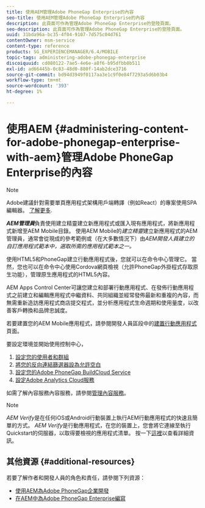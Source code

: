 ```yaml
---
title: 使用AEM管理Adobe PhoneGap Enterprise的內容
seo-title: 使用AEM管理Adobe PhoneGap Enterprise的內容
description: 此頁面可作為管理Adobe PhoneGap Enterprise的登陸頁面。
seo-description: 此頁面可作為管理Adobe PhoneGap Enterprise的登陸頁面。
uuid: 31bda96a-bc35-4f04-9107-7d575c04d761
contentOwner: msm-service
content-type: reference
products: SG_EXPERIENCEMANAGER/6.4/MOBILE
topic-tags: administering-adobe-phonegap-enterprise
discoiquuid: cd080122-7ae5-4e6e-a8f6-b95dfbb0b511
exl-id: ad66445b-0c83-48d0-880f-14ab2dce3716
source-git-commit: bd94d3949f0117aa3e1c9f0e84f7293a5d6b03b4
workflow-type: tm+mt
source-wordcount: '393'
ht-degree: 1%

---
```


# 使用AEM {#administering-content-for-adobe-phonegap-enterprise-with-aem}管理Adobe PhoneGap Enterprise的內容

>[!NOTE]
>
>Adobe建議針對需要單頁應用程式架構用戶端轉譯（例如React）的專案使用SPA編輯器。 [了解更多](/help/sites-developing/spa-overview.md).

***AEM管理員***&#x200B;負責使用建立精靈建立新應用程式或匯入現有應用程式，將新應用程式新增至AEM Mobile目錄。 使用AEM Mobile的&#x200B;*建立精靈*&#x200B;建立新應用程式的AEM管理員，通常會從現成的參考範例或（在大多數情況下）由&#x200B;*AEM開發人員建立的自訂應用程式範本中，選取所需的應用程式範本之一。*

使用HTML5和PhoneGap建立行動應用程式後，您就可以在命令中心管理它。 當然，您也可以在命令中心使用Cordova網頁檢視（允許PhoneGap外掛程式存取原生功能），管理原生應用程式的HTML5內容。

AEM Apps Control Center可讓您建立和部署行動應用程式、在發佈行動應用程式之前建立和編輯應用程式中繼資料、共同組織並經常發佈最新和重複的內容，而無需重新造訪應用程式商店提交程式，並分析應用程式生命週期和使用量度，以改善客戶轉換和品牌忠誠度。

若要建置您的AEM Mobile應用程式，請參閱開發人員區段中的[建置行動應用程式](/help/mobile/building-app-mobile-phonegap.md)頁面。

要設定環境並開始使用控制中心，

1. [設定您的使用者和群組](/help/mobile/configure-users-groups.md)
1. [將您的反向連結篩選器設為允許空白](/help/mobile/setting-referrer-filter-empty.md)
1. [設定您的Adobe PhoneGap BuildCloud Service](/help/mobile/configure-phonegap-build-cloud.md)
1. [設定Adobe Analytics Cloud服務](/help/mobile/configure-adobe-mobile-cloud-service.md)

如需了解內容服務內容服務，請參閱[管理內容服務](/help/mobile/developing-content-services.md)。

>[!NOTE]
>
>*AEM Verify*&#x200B;是在任何iOS或Android行動裝置上執行AEM行動應用程式的快速且簡單的方式。 *AEM Verify*&#x200B;是行動應用程式，在您的裝置上，您會將它連線至執行Quickstart的伺服器，以取得要檢視的應用程式清單。 按一下[這裡](/help/mobile/phonegap-mobile-quickstart.md)以查看詳細資訊。

## 其他資源 {#additional-resources}

若要了解作者和開發人員的角色和責任，請參閱下列資源：

* [使用AEM為Adobe PhoneGap企業開發](/help/mobile/developing-in-phonegap.md)
* [在AEM中為Adobe PhoneGap Enterprise編寫](/help/mobile/phonegap.md)
